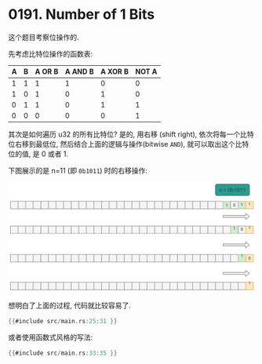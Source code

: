 # 0191. Number of 1 Bits

这个题目考察位操作的.

先考虑比特位操作的函数表:

| A | B | A OR B | A AND B | A XOR B | NOT A |
|---|---|--------|---------|---------|-------|
| 1 | 1 | 1      | 1       | 0       | 0     |
| 1 | 0 | 1      | 0       | 1       | 0     |
| 0 | 1 | 1      | 0       | 1       | 1     |
| 0 | 0 | 0      | 0       | 0       | 1     |

其次是如何遍历 u32 的所有比特位? 是的, 用右移 (shift right), 依次将每一个比特位右移到最低位,
然后结合上面的逻辑与操作(bitwise `AND`), 就可以取出这个比特位的值, 是 0 或者 1.

下图展示的是 n=11 (即 `0b1011`) 时的右移操作:

![walk-through u32](assets/walk-through-u32.svg)

想明白了上面的过程, 代码就比较容易了.

```rust
{{#include src/main.rs:25:31 }}
```

或者使用函数式风格的写法:

```rust
{{#include src/main.rs:33:35 }}
```